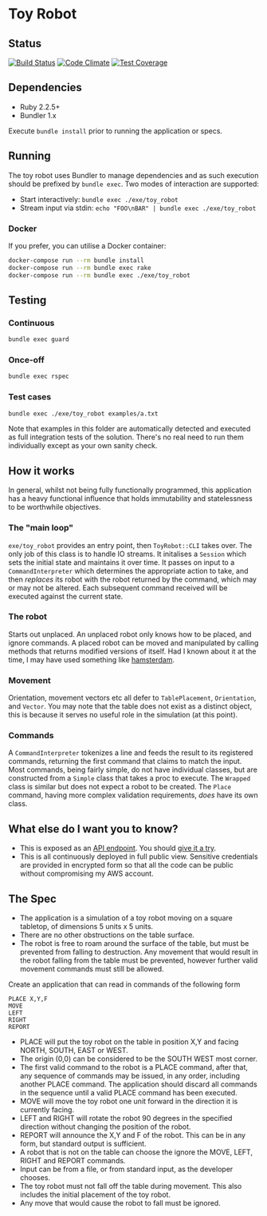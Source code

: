 # Toy Robot

## Status

[![Build Status](https://travis-ci.org/bentheax/toy_robot.svg?branch=master)](https://travis-ci.org/bentheax/toy_robot)
[![Code Climate](https://codeclimate.com/github/bentheax/toy_robot/badges/gpa.svg)](https://codeclimate.com/github/bentheax/toy_robot)
[![Test Coverage](https://codeclimate.com/github/bentheax/toy_robot/badges/coverage.svg)](https://codeclimate.com/github/bentheax/toy_robot/coverage)

## Dependencies

- Ruby 2.2.5+
- Bundler 1.x

Execute `bundle install` prior to running the application or specs.

## Running

The toy robot uses Bundler to manage dependencies and as such execution should
be prefixed by `bundle exec`. Two modes of interaction are supported:

- Start interactively: `bundle exec ./exe/toy_robot`
- Stream input via stdin: `echo "FOO\nBAR" | bundle exec ./exe/toy_robot`

### Docker

If you prefer, you can utilise a Docker container:

```sh
docker-compose run --rm bundle install
docker-compose run --rm bundle exec rake
docker-compose run --rm bundle exec ./exe/toy_robot
```

## Testing

### Continuous

```sh
bundle exec guard
```

### Once-off

```sh
bundle exec rspec
```

### Test cases

```sh
bundle exec ./exe/toy_robot examples/a.txt
```

Note that examples in this folder are automatically detected and executed as
full integration tests of the solution. There's no real need to run them
individually except as your own sanity check.

## How it works

In general, whilst not being fully functionally programmed, this application has
a heavy functional influence that holds immutability and statelessness to be
worthwhile objectives.

### The "main loop"

`exe/toy_robot` provides an entry point, then `ToyRobot::CLI` takes over. The
only job of this class is to handle IO streams. It initalises a `Session` which
sets the initial state and maintains it over time. It passes on input to a
`CommandInterpreter` which determines the appropriate action to take, and then
_replaces_ its robot with the robot returned by the command, which may or may
not be altered. Each subsequent command received will be executed against the
current state.

### The robot

Starts out unplaced. An unplaced robot only knows how to be placed, and ignore
commands. A placed robot can be moved and manipulated by calling methods that
returns modified versions of itself. Had I known about it at the time, I may
have used something like
[hamsterdam](https://github.com/atomicobject/hamsterdam).

### Movement

Orientation, movement vectors etc all defer to `TablePlacement`, `Orientation`,
and `Vector`. You may note that the table does not exist as a distinct object,
this is because it serves no useful role in the simulation (at this point).

### Commands

A `CommandInterpreter` tokenizes a line and feeds the result to its registered
commands, returning the first command that claims to match the input. Most
commands, being fairly simple, do not have individual classes, but are
constructed from a `Simple` class that takes a proc to execute. The `Wrapped`
class is similar but does not expect a robot to be created. The `Place` command,
having more complex validation requirements, _does_ have its own class.

## What else do I want you to know?

- This is exposed as an [API endpoint](https://github.com/bentheax/toy_robot_api). You should [give it a try](http://petstore.swagger.io/?url=https://toy-robot-api.pickaxe.me/assets/swagger.yaml#/default).
- This is all continuously deployed in full public view. Sensitive credentials are provided in encrypted form so that all the code can be public without compromising my AWS account.

## The Spec

- The application is a simulation of a toy robot moving on a square tabletop, of dimensions 5 units x 5 units.
- There are no other obstructions on the table surface.
- The robot is free to roam around the surface of the table, but must be prevented from falling to destruction. Any movement
that would result in the robot falling from the table must be prevented, however further valid movement commands must still
be allowed.

Create an application that can read in commands of the following form

    PLACE X,Y,F
    MOVE
    LEFT
    RIGHT
    REPORT

- PLACE will put the toy robot on the table in position X,Y and facing NORTH, SOUTH, EAST or WEST.
- The origin (0,0) can be considered to be the SOUTH WEST most corner.
- The first valid command to the robot is a PLACE command, after that, any sequence of commands may be issued, in any order, including another PLACE command. The application should discard all commands in the sequence until a valid PLACE command has been executed.
- MOVE will move the toy robot one unit forward in the direction it is currently facing.
- LEFT and RIGHT will rotate the robot 90 degrees in the specified direction without changing the position of the robot.
- REPORT will announce the X,Y and F of the robot. This can be in any form, but standard output is sufficient.
- A robot that is not on the table can choose the ignore the MOVE, LEFT, RIGHT and REPORT commands.
- Input can be from a file, or from standard input, as the developer chooses.
- The toy robot must not fall off the table during movement. This also includes the initial placement of the toy robot.
- Any move that would cause the robot to fall must be ignored.

